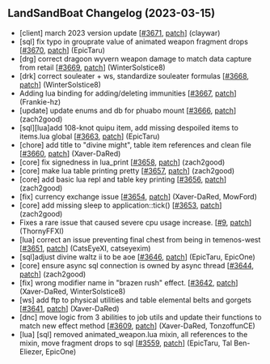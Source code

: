 ## LandSandBoat Changelog (2023-03-15)
- [client] march 2023 version update [[#3671](https://github.com/LandSandBoat/server/pull/3671), [patch](https://github.com/LandSandBoat/server/pull/3671.patch)] (claywar)
- [sql] fix typo in grouprate value of animated weapon fragment drops [[#3670](https://github.com/LandSandBoat/server/pull/3670), [patch](https://github.com/LandSandBoat/server/pull/3670.patch)] (EpicTaru)
- [drg] correct dragoon wyvern weapon damage to match data capture from retail [[#3669](https://github.com/LandSandBoat/server/pull/3669), [patch](https://github.com/LandSandBoat/server/pull/3669.patch)] (WinterSolstice8)
- [drk] correct souleater + ws, standardize souleater formulas [[#3668](https://github.com/LandSandBoat/server/pull/3668), [patch](https://github.com/LandSandBoat/server/pull/3668.patch)] (WinterSolstice8)
- Adding lua binding for adding/deleting immunities [[#3667](https://github.com/LandSandBoat/server/pull/3667), [patch](https://github.com/LandSandBoat/server/pull/3667.patch)] (Frankie-hz)
- [update] update enums and db for phuabo mount [[#3666](https://github.com/LandSandBoat/server/pull/3666), [patch](https://github.com/LandSandBoat/server/pull/3666.patch)] (zach2good)
- [sql][lua]add 108-knot quipu item, add missing despoiled items to items.lua global [[#3663](https://github.com/LandSandBoat/server/pull/3663), [patch](https://github.com/LandSandBoat/server/pull/3663.patch)] (EpicTaru)
- [chore] add title to "divine might", table item references and clean file [[#3660](https://github.com/LandSandBoat/server/pull/3660), [patch](https://github.com/LandSandBoat/server/pull/3660.patch)] (Xaver-DaRed)
- [core] fix signedness in lua_print [[#3658](https://github.com/LandSandBoat/server/pull/3658), [patch](https://github.com/LandSandBoat/server/pull/3658.patch)] (zach2good)
- [core] make lua table printing pretty [[#3657](https://github.com/LandSandBoat/server/pull/3657), [patch](https://github.com/LandSandBoat/server/pull/3657.patch)] (zach2good)
- [core] add basic lua repl and table key printing [[#3656](https://github.com/LandSandBoat/server/pull/3656), [patch](https://github.com/LandSandBoat/server/pull/3656.patch)] (zach2good)
- [fix] currency exchange issue [[#3654](https://github.com/LandSandBoat/server/pull/3654), [patch](https://github.com/LandSandBoat/server/pull/3654.patch)] (Xaver-DaRed, MowFord)
- [core] add missing sleep to application::tick() [[#3653](https://github.com/LandSandBoat/server/pull/3653), [patch](https://github.com/LandSandBoat/server/pull/3653.patch)] (zach2good)
- Fixes a rare issue that caused severe cpu usage increase. [[#9](https://github.com/LandSandBoat/xiloader/pull/9), [patch](https://github.com/LandSandBoat/xiloader/pull/9.patch)] (ThornyFFXI)
- [lua] correct an issue preventing final chest from being in temenos-west [[#3651](https://github.com/LandSandBoat/server/pull/3651), [patch](https://github.com/LandSandBoat/server/pull/3651.patch)] (CatsEyeXI, catseyexim)
- [sql]adjust divine waltz ii to be aoe [[#3646](https://github.com/LandSandBoat/server/pull/3646), [patch](https://github.com/LandSandBoat/server/pull/3646.patch)] (EpicTaru, EpicOne)
- [core] ensure async sql connection is owned by async thread [[#3644](https://github.com/LandSandBoat/server/pull/3644), [patch](https://github.com/LandSandBoat/server/pull/3644.patch)] (zach2good)
- [fix] wrong modifier name in "brazen rush" effect. [[#3642](https://github.com/LandSandBoat/server/pull/3642), [patch](https://github.com/LandSandBoat/server/pull/3642.patch)] (Xaver-DaRed, WinterSolstice8)
- [ws] add ftp to physical utilities and table elemental belts and gorgets [[#3641](https://github.com/LandSandBoat/server/pull/3641), [patch](https://github.com/LandSandBoat/server/pull/3641.patch)] (Xaver-DaRed)
- [dnc] move logic from 3 abilities to job utils and update their functions to match new effect method [[#3609](https://github.com/LandSandBoat/server/pull/3609), [patch](https://github.com/LandSandBoat/server/pull/3609.patch)] (Xaver-DaRed, TonzoffunCE)
- [lua] [sql] removed animated_weapon.lua mixin, all references to the mixin, move fragment drops to sql [[#3559](https://github.com/LandSandBoat/server/pull/3559), [patch](https://github.com/LandSandBoat/server/pull/3559.patch)] (EpicTaru, Tal Ben-Eliezer, EpicOne)

